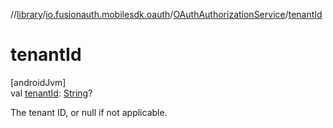 //[library](../../../index.md)/[io.fusionauth.mobilesdk.oauth](../index.md)/[OAuthAuthorizationService](index.md)/[tenantId](tenant-id.md)

# tenantId

[androidJvm]\
val [tenantId](tenant-id.md): [String](https://kotlinlang.org/api/core/kotlin-stdlib/kotlin/-string/index.html)?

The tenant ID, or null if not applicable.